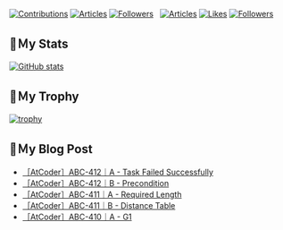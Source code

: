 [![Contributions](https://badgen.org/img/qiita/hyperdb/contributions?style=plastic)](https://qiita.com/hyperdb)
[![Articles](https://badgen.org/img/qiita/hyperdb/articles?style=plastic)](https://qiita.com/hyperdb)
[![Followers](https://badgen.org/img/qiita/hyperdb/followers?style=plastic)](https://qiita.com/hyperdb)
&nbsp;
[![Articles](https://badgen.org/img/zenn/hyperdb/articles)](https://zenn.dev/hyperdb)
[![Likes](https://badgen.org/img/zenn/hyperdb/likes?style=plastic)](https://zenn.dev/hyperdb)
[![Followers](https://badgen.org/img/zenn/hyperdb/followers?style=plastic)](https://zenn.dev/hyperdb)

## 🔖Ｍy Stats

[![GitHub stats](https://github-readme-stats-eight-theta.vercel.app/api?username=hyperdb&theme=radical&count_private=true&show_icons=true)](https://github.com/anuraghazra/github-readme-stats)

## 🔖Ｍy Trophy

[![trophy](https://github-profile-trophy.vercel.app/?username=hyperdb&theme=onedark)](https://github.com/ryo-ma/github-profile-trophy)

## 🔖Ｍy Blog Post

<!-- BLOG-POST-LIST:START -->
- [［AtCoder］ABC-412｜A - Task Failed Successfully](https://zenn.dev/hyperdb/articles/dd52af0f8c61e4)
- [［AtCoder］ABC-412｜B - Precondition](https://zenn.dev/hyperdb/articles/70d3c08a89a5fc)
- [［AtCoder］ABC-411｜A - Required Length](https://zenn.dev/hyperdb/articles/75db03423ed84e)
- [［AtCoder］ABC-411｜B - Distance Table](https://zenn.dev/hyperdb/articles/70be34bd8e7232)
- [［AtCoder］ABC-410｜A - G1](https://zenn.dev/hyperdb/articles/c0f3c2755ccc04)
<!-- BLOG-POST-LIST:END -->
